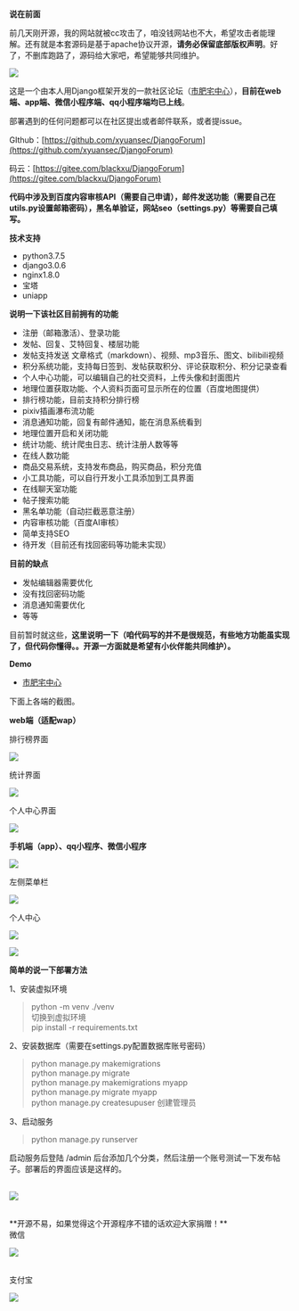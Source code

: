 **说在前面**

前几天刚开源，我的网站就被cc攻击了，咱没钱网站也不大，希望攻击者能理解。还有就是本套源码是基于apache协议开源，**请务必保留底部版权声明**。好了，不删库跑路了，源码给大家吧，希望能够共同维护。

![](https://pic.4nmb.com/images/2021/03/10/QQ20210311094441.png)

这是一个由本人用Django框架开发的一款社区论坛（[市肥宅中心](https://www.4nmb.com)），**目前在web端、app端、微信小程序端、qq小程序端均已上线**。

部署遇到的任何问题都可以在社区提出或者邮件联系，或者提issue。

GIthub：[https://github.com/xyuansec/DjangoForum](https://github.com/xyuansec/DjangoForum)

码云：[https://gitee.com/blackxu/DjangoForum](https://gitee.com/blackxu/DjangoForum)

**代码中涉及到百度内容审核API（需要自己申请），邮件发送功能（需要自己在utils.py设置邮箱密码），黑名单验证，网站seo（settings.py）等需要自己填写。**

**技术支持**

*   python3.7.5
*   django3.0.6
*   nginx1.8.0
*   宝塔
*   uniapp

**说明一下该社区目前拥有的功能**

*   注册（邮箱激活）、登录功能
*   发帖、回复、艾特回复、楼层功能
*   发帖支持发送 文章格式（markdown）、视频、mp3音乐、图文、bilibili视频
*   积分系统功能，支持每日签到、发帖获取积分、评论获取积分、积分记录查看
*   个人中心功能，可以编辑自己的社交资料，上传头像和封面图片
*   地理位置获取功能、个人资料页面可显示所在的位置（百度地图提供）
*   排行榜功能，目前支持积分排行榜
*   pixiv插画瀑布流功能
*   消息通知功能，回复有邮件通知，能在消息系统看到
*   地理位置开启和关闭功能
*   统计功能、统计爬虫日志、统计注册人数等等
*   在线人数功能
*   商品交易系统，支持发布商品，购买商品，积分充值
*   小工具功能，可以自行开发小工具添加到工具界面
*   在线聊天室功能
*   帖子搜索功能
*   黑名单功能（自动拦截恶意注册）
*   内容审核功能（百度AI审核）
*   简单支持SEO
*   待开发（目前还有找回密码等功能未实现）

**目前的缺点**

*   发帖编辑器需要优化
*   没有找回密码功能
*   消息通知需要优化
*   等等

目前暂时就这些，**这里说明一下（咱代码写的并不是很规范，有些地方功能虽实现了，但代码你懂得。。开源一方面就是希望有小伙伴能共同维护）。**

**Demo**

*   [市肥宅中心](https://www.4nmb.com)

下面上各端的截图。

**web端（适配wap）**

排行榜界面

![](https://pic.4nmb.com/images/2021/03/10/QQ20210311095456.png)

统计界面

![](https://pic.4nmb.com/images/2021/03/10/QQ20210311095537.png)

个人中心界面

![](https://pic.4nmb.com/images/2021/03/10/QQ20210311095702.png)

**手机端（app）、qq小程序、微信小程序**

![](https://pic.4nmb.com/images/2021/03/10/Screenshot_2021-03-11-09-58-50-902_uni.UNIFBE7FCE.jpg)

左侧菜单栏

![](https://pic.4nmb.com/images/2021/03/10/Screenshot_2021-03-11-09-59-49-623_uni.UNIFBE7FCE.jpg)

个人中心

![](https://pic.4nmb.com/images/2021/03/10/Screenshot_2021-03-11-09-59-54-068_uni.UNIFBE7FCE.jpg)

![](https://pic.4nmb.com/images/2021/03/10/Screenshot_2021-03-11-09-59-58-116_uni.UNIFBE7FCE.jpg)

**简单的说一下部署方法**

<div>1、安装虚拟环境</div>

> <div>python -m venv ./venv</div>
> 
> <div>切换到虚拟环境</div>
> 
> <div>pip install -r&nbsp;requirements.txt</div>

<div>2、安装数据库（需要在settings.py配置数据库账号密码）</div>

> <div>python manage.py makemigrations</div>
> 
> <div>python manage.py migrate</div>
> 
> <div>python manage.py makemigrations myapp</div>
> 
> <div>python manage.py migrate myapp</div>
> 
> <div>python manage.py createsupuser 创建管理员</div>

<div>3、启动服务</div>

> <div>python manage.py runserver</div>

<div>启动服务后登陆 /admin 后台添加几个分类，然后注册一个账号测试一下发布帖子。部署后的界面应该是这样的。</div>

<div>&nbsp;</div>

![](https://pic.4nmb.com/images/2021/03/10/QQ20210311105436.png)

<div>&nbsp;</div>

<div>**开源不易，如果觉得这个开源程序不错的话欢迎大家捐赠！**</div>

<div>微信</div>

![](https://cdn.jsdelivr.net/gh/xyuansec/4nmb_com@master/static/images/wx.png)

<div>&nbsp;</div>

<div>支付宝</div>

![](https://cdn.jsdelivr.net/gh/xyuansec/4nmb_com@master/static/images/zfb.jpg)
